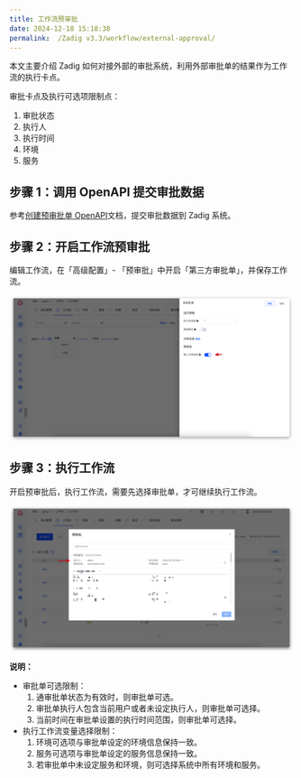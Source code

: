 ```yaml
---
title: 工作流预审批
date: 2024-12-18 15:18:38
permalink:  /Zadig v3.3/workflow/external-approval/
---
```


本文主要介绍 Zadig 如何对接外部的审批系统，利用外部审批单的结果作为工作流的执行卡点。

审批卡点及执行可选项限制点：
1. 审批状态
2. 执行人
3. 执行时间
4. 环境
5. 服务

## 步骤 1：调用 OpenAPI 提交审批数据

参考[创建预审批单 OpenAPI](/cn/Zadig%20v3.3/api/workflow/)文档，提交审批数据到 Zadig 系统。

## 步骤 2：开启工作流预审批

编辑工作流，在「高级配置」- 「预审批」中开启「第三方审批单」，并保存工作流。

![开启预审批](../../../../_images/enable_external_approval.png)

## 步骤 3：执行工作流


开启预审批后，执行工作流，需要先选择审批单，才可继续执行工作流。

![执行工作流](../../../../_images/external_approval_execute.png)

**说明：**
- 审批单可选限制：
  1. 通审批单状态为有效时，则审批单可选。
  2. 审批单执行人包含当前用户或者未设定执行人，则审批单可选择。
  3. 当前时间在审批单设置的执行时间范围，则审批单可选择。
- 执行工作流变量选择限制：
  1. 环境可选项与审批单设定的环境信息保持一致。
  2. 服务可选项与审批单设定的服务信息保持一致。
  3. 若审批单中未设定服务和环境，则可选择系统中所有环境和服务。
